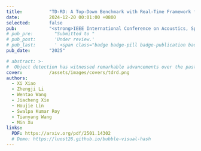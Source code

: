 ```yaml
---
title:          "TD-RD: A Top-Down Benchmark with Real-Time Framework for Road Damage Detection"
date:           2024-12-20 00:01:00 +0800
selected:       false
pub:            "<strong>IEEE International Conference on Acoustics, Speech and Signal Processing (ICASSP)</strong>"
# pub_pre:        "Submitted to "
# pub_post:       'Under review.'
# pub_last:       ' <span class="badge badge-pill badge-publication badge-success">Spotlight</span>'
pub_date:       "2025"

# abstract: >-
#  Object detection has witnessed remarkable advancements over the past decade, largely driven by breakthroughs in deep learning and the proliferation of large scale datasets. However, the domain of road damage detection remains relatively under explored, despite its critical significance for applications such as infrastructure maintenance and road safety. This paper addresses this gap by introducing a novel top down benchmark that offers a complementary perspective to existing datasets, specifically tailored for road damage detection. Additionally, we present a novel real time object detection framework, TDYOLOV10, designed to handle the unique challenges posed by the TDRD dataset.
cover:          /assets/images/covers/tdrd.png
authors:
  - Xi Xiao
  - Zhengji Li
  - Wentao Wang
  - Jiacheng Xie
  - Houjie Lin
  - Swalpa Kumar Roy
  - Tianyang Wang
  - Min Xu
links:
  PDF: https://arxiv.org/pdf/2501.14302
  # Demo: https://luost26.github.io/bubble-visual-hash
---
```

